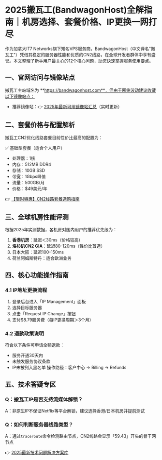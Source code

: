 # 2025搬瓦工(BandwagonHost)全解指南｜机房选择、套餐价格、IP更换一网打尽

作为加拿大IT7 Networks旗下知名VPS服务商，BandwagonHost（中文译名"搬瓦工"）凭借其稳定的服务器性能和优质的CN2线路，在全球开发者群体中享有盛誉。本文整理了新手用户最关心的12个核心问题，助您快速掌握服务使用要点。

## 一、官网访问与镜像站点
搬瓦工主站域名为 **https://bandwagonhost.com**，但由于网络波动建议收藏以下镜像站点：
- 推荐镜像站：👉 [2025年最新可用镜像站汇总](https://bit.ly/banwagon)（实时更新）

## 二、套餐价格与配置解析
搬瓦工CN2优化线路套餐目前性价比最高的配置为：

✅ 基础型套餐（适合个人用户）
- 处理器：1核
- 内存：512MB DDR4
- 存储：10GB SSD
- 带宽：1Gbps峰值
- 流量：500GB/月
- 价格：$49美元/年

👉 [【限时特惠】CN2线路套餐选购指南](https://bit.ly/banwagon)

## 三、全球机房性能评测
根据2025年实测数据，各机房对国内用户的推荐优先级为：
1. **香港机房**：延迟＜30ms（价格较高）
2. **洛杉矶CN2 GIA**：延迟80-120ms（性价比首选）
3. 日本大阪：延迟100-150ms
4. 荷兰阿姆斯特丹：适合欧洲业务

## 四、核心功能操作指南
### 4.1 IP地址更换流程
1. 登录后台进入「IP Management」面板
2. 选择目标服务器
3. 点击「Request IP Change」按钮
4. 支付$8.79服务费（每IP更换周期＞3个月）

### 4.2 退款政策说明
符合以下条件可申请全额退款：
- 服务开通30天内
- 未触发服务协议条款
- IP未被列入黑名单
操作路径：客户中心 → Billing → Refunds

## 五、技术答疑专区
### Q：搬瓦工IP是否支持流媒体解锁？
A：非原生IP不保证Netflix等平台解锁，建议选择香港/日本机房并提前测试

### Q：如何判断服务器线路类型？
A：通过`traceroute`命令检测路由节点，CN2线路会显示「59.43」开头的骨干网节点

👉 [2025最新技术问题解决方案库](https://bit.ly/banwagon)